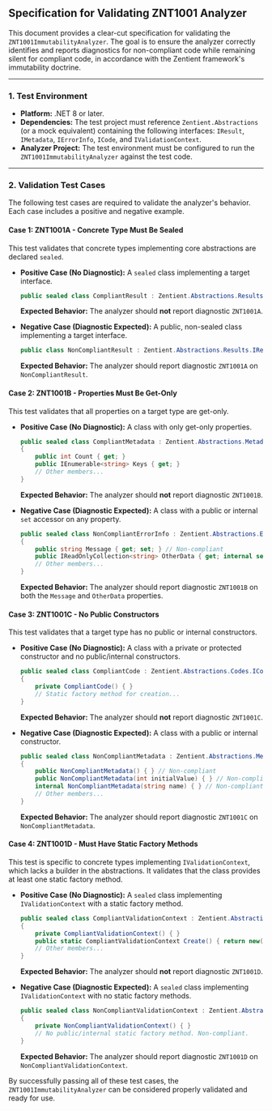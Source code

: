 ## Specification for Validating ZNT1001 Analyzer

This document provides a clear-cut specification for validating the `ZNT1001ImmutabilityAnalyzer`. The goal is to ensure the analyzer correctly identifies and reports diagnostics for non-compliant code while remaining silent for compliant code, in accordance with the Zentient framework's immutability doctrine.

-----

### 1\. Test Environment

  * **Platform:** .NET 8 or later.
  * **Dependencies:** The test project must reference `Zentient.Abstractions` (or a mock equivalent) containing the following interfaces: `IResult`, `IMetadata`, `IErrorInfo`, `ICode`, and `IValidationContext`.
  * **Analyzer Project:** The test environment must be configured to run the `ZNT1001ImmutabilityAnalyzer` against the test code.

-----

### 2\. Validation Test Cases

The following test cases are required to validate the analyzer's behavior. Each case includes a positive and negative example.

#### Case 1: ZNT1001A - Concrete Type Must Be Sealed

This test validates that concrete types implementing core abstractions are declared `sealed`.

  * **Positive Case (No Diagnostic):** A `sealed` class implementing a target interface.

    ```csharp
    public sealed class CompliantResult : Zentient.Abstractions.Results.IResult { ... }
    ```

    **Expected Behavior:** The analyzer should **not** report diagnostic `ZNT1001A`.

  * **Negative Case (Diagnostic Expected):** A public, non-sealed class implementing a target interface.

    ```csharp
    public class NonCompliantResult : Zentient.Abstractions.Results.IResult { ... }
    ```

    **Expected Behavior:** The analyzer should report diagnostic `ZNT1001A` on `NonCompliantResult`.

#### Case 2: ZNT1001B - Properties Must Be Get-Only

This test validates that all properties on a target type are get-only.

  * **Positive Case (No Diagnostic):** A class with only get-only properties.

    ```csharp
    public sealed class CompliantMetadata : Zentient.Abstractions.Metadata.IMetadata
    {
        public int Count { get; }
        public IEnumerable<string> Keys { get; }
        // Other members...
    }
    ```

    **Expected Behavior:** The analyzer should **not** report diagnostic `ZNT1001B`.

  * **Negative Case (Diagnostic Expected):** A class with a public or internal `set` accessor on any property.

    ```csharp
    public sealed class NonCompliantErrorInfo : Zentient.Abstractions.Errors.IErrorInfo<TErrorDef>
    {
        public string Message { get; set; } // Non-compliant
        public IReadOnlyCollection<string> OtherData { get; internal set; } // Non-compliant
        // Other members...
    }
    ```

    **Expected Behavior:** The analyzer should report diagnostic `ZNT1001B` on both the `Message` and `OtherData` properties.

#### Case 3: ZNT1001C - No Public Constructors

This test validates that a target type has no public or internal constructors.

  * **Positive Case (No Diagnostic):** A class with a private or protected constructor and no public/internal constructors.

    ```csharp
    public sealed class CompliantCode : Zentient.Abstractions.Codes.ICode<ICodeDef>
    {
        private CompliantCode() { }
        // Static factory method for creation...
    }
    ```

    **Expected Behavior:** The analyzer should **not** report diagnostic `ZNT1001C`.

  * **Negative Case (Diagnostic Expected):** A class with a public or internal constructor.

    ```csharp
    public sealed class NonCompliantMetadata : Zentient.Abstractions.Metadata.IMetadata
    {
        public NonCompliantMetadata() { } // Non-compliant
        public NonCompliantMetadata(int initialValue) { } // Non-compliant
        internal NonCompliantMetadata(string name) { } // Non-compliant
        // Other members...
    }
    ```

    **Expected Behavior:** The analyzer should report diagnostic `ZNT1001C` on `NonCompliantMetadata`.

#### Case 4: ZNT1001D - Must Have Static Factory Methods

This test is specific to concrete types implementing `IValidationContext`, which lacks a builder in the abstractions. It validates that the class provides at least one static factory method.

  * **Positive Case (No Diagnostic):** A `sealed` class implementing `IValidationContext` with a static factory method.

    ```csharp
    public sealed class CompliantValidationContext : Zentient.Abstractions.Validation.IValidationContext
    {
        private CompliantValidationContext() { }
        public static CompliantValidationContext Create() { return new(); } // Compliant
        // Other members...
    }
    ```

    **Expected Behavior:** The analyzer should **not** report diagnostic `ZNT1001D`.

  * **Negative Case (Diagnostic Expected):** A `sealed` class implementing `IValidationContext` with no static factory methods.

    ```csharp
    public sealed class NonCompliantValidationContext : Zentient.Abstractions.Validation.IValidationContext
    {
        private NonCompliantValidationContext() { }
        // No public/internal static factory method. Non-compliant.
    }
    ```

    **Expected Behavior:** The analyzer should report diagnostic `ZNT1001D` on `NonCompliantValidationContext`.

By successfully passing all of these test cases, the `ZNT1001ImmutabilityAnalyzer` can be considered properly validated and ready for use.
